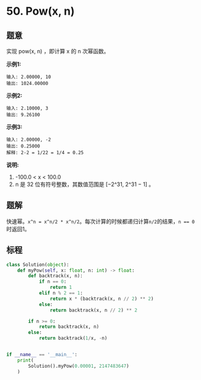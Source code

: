# 50. Pow(x, n)

## 题意

实现 pow(x, n) ，即计算 x 的 n 次幂函数。

**示例1:**

```
输入: 2.00000, 10
输出: 1024.00000
```

**示例2:**

```
输入: 2.10000, 3
输出: 9.26100
```

**示例3:**

```
输入: 2.00000, -2
输出: 0.25000
解释: 2-2 = 1/22 = 1/4 = 0.25
```

**说明:**
1.  -100.0 < x < 100.0
2.  n 是 32 位有符号整数，其数值范围是 [−2^31, 2^31 − 1] 。

## 题解

快速幂。`x^n = x^n/2 * x^n/2`。每次计算的时候都递归计算`n/2`的结果，`n == 0`时返回1。

## 标程

```python
class Solution(object):
    def myPow(self, x: float, n: int) -> float:
        def backtrack(x, n):
            if n == 0:
                return 1
            elif n % 2 == 1:
                return x * (backtrack(x, n // 2) ** 2)
            else:
                return backtrack(x, n // 2) ** 2

        if n >= 0:
            return backtrack(x, n)
        else:
            return backtrack(1/x, -n)


if __name__ == '__main__':
    print(
        Solution().myPow(0.00001, 2147483647)
    )

```